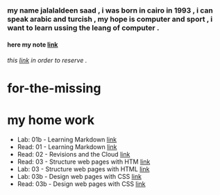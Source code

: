 ### my name jalalaldeen saad , i was born in cairo in 1993 , i can speak arabic and turcish , my hope is computer and sport , i want to learn ussing the leang of computer . ###
 
#### here my note [link](https://jalalaldee.github.io/reading-nots/)
###### this [link](site.html) in order to reserve .


# for-the-missing
# my home work 
* Lab: 01b - Learning Markdown [link](https://jalalaldee.github.io/reading-nots/)
* Read: 01 - Learning Markdown [link](https://jalalaldee.github.io/reading-nots/)
* Read: 02 - Revisions and the Cloud [link](https://jalalaldee.github.io/reading-nots/)
* Read: 03 - Structure web pages with HTM [link](https://jalalaldee.github.io/reading-nots/)
* Lab: 03 - Structure web pages with HTML [link](https://jalalaldee.github.io/reading-nots/)
* Lab: 03b - Design web pages with CSS [link](https://jalalaldee.github.io/reading-nots/)
* Read: 03b - Design web pages with CSS [link](https://jalalaldee.github.io/reading-nots/)

